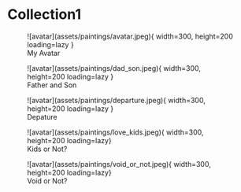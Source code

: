 # Collection1

<div class="grid cards" markdown>
  <figure markdown="span">
  ![avatar](assets/paintings/avatar.jpeg){ width=300, height=200 loading=lazy }
    <figcaption>My Avatar</figcaption>
  </figure>

  <figure markdown="span">
  ![avatar](assets/paintings/dad_son.jpeg){ width=300, height=200 loading=lazy }
    <figcaption>Father and Son</figcaption>
  </figure>

  <figure markdown="span">
  ![avatar](assets/paintings/departure.jpeg){ width=300, height=200 loading=lazy }
    <figcaption>Depature</figcaption>
  </figure>

  <figure markdown="span">
  ![avatar](assets/paintings/love_kids.jpeg){ width=300, height=200 loading=lazy}
    <figcaption>Kids or Not?</figcaption>
  </figure>

  <figure markdown="span">
  ![avatar](assets/paintings/void_or_not.jpeg){ width=300, height=200 loading=lazy}
    <figcaption>Void or Not?</figcaption>
  </figure>
</div>
